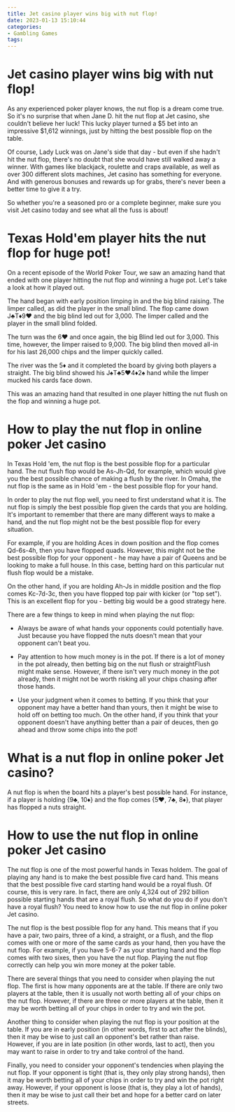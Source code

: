```yaml
---
title: Jet casino player wins big with nut flop!
date: 2023-01-13 15:10:44
categories:
- Gambling Games
tags:
---
```



#  Jet casino player wins big with nut flop!

As any experienced poker player knows, the nut flop is a dream come true. So it's no surprise that when Jane D. hit the nut flop at Jet casino, she couldn't believe her luck! This lucky player turned a $5 bet into an impressive $1,612 winnings, just by hitting the best possible flop on the table.

Of course, Lady Luck was on Jane's side that day - but even if she hadn't hit the nut flop, there's no doubt that she would have still walked away a winner. With games like blackjack, roulette and craps available, as well as over 300 different slots machines, Jet casino has something for everyone. And with generous bonuses and rewards up for grabs, there's never been a better time to give it a try.

So whether you're a seasoned pro or a complete beginner, make sure you visit Jet casino today and see what all the fuss is about!

#  Texas Hold'em player hits the nut flop for huge pot!

On a recent episode of the World Poker Tour, we saw an amazing hand that ended with one player hitting the nut flop and winning a huge pot. Let's take a look at how it played out.

The hand began with early position limping in and the big blind raising. The limper called, as did the player in the small blind. The flop came down J♣T♦9♥ and the big blind led out for 3,000. The limper called and the player in the small blind folded.

The turn was the 6♥ and once again, the big Blind led out for 3,000. This time, however, the limper raised to 9,000. The big blind then moved all-in for his last 26,000 chips and the limper quickly called.

The river was the 5♦ and it completed the board by giving both players a straight. The big blind showed his J♠T♣5♥4♦2♠ hand while the limper mucked his cards face down.

This was an amazing hand that resulted in one player hitting the nut flush on the flop and winning a huge pot.

#  How to play the nut flop in online poker Jet casino

In Texas Hold 'em, the nut flop is the best possible flop for a particular hand. The nut flush flop would be As-Jh-Qd, for example, which would give you the best possible chance of making a flush by the river. In Omaha, the nut flop is the same as in Hold 'em - the best possible flop for your hand.

In order to play the nut flop well, you need to first understand what it is. The nut flop is simply the best possible flop given the cards that you are holding. It's important to remember that there are many different ways to make a hand, and the nut flop might not be the best possible flop for every situation.

For example, if you are holding Aces in down position and the flop comes Qd-6s-4h, then you have flopped quads. However, this might not be the best possible flop for your opponent - he may have a pair of Queens and be looking to make a full house. In this case, betting hard on this particular nut flush flop would be a mistake.

On the other hand, if you are holding Ah-Js in middle position and the flop comes Kc-7d-3c, then you have flopped top pair with kicker (or "top set"). This is an excellent flop for you - betting big would be a good strategy here.

There are a few things to keep in mind when playing the nut flop:

* Always be aware of what hands your opponents could potentially have. Just because you have flopped the nuts doesn't mean that your opponent can't beat you.

* Pay attention to how much money is in the pot. If there is a lot of money in the pot already, then betting big on the nut flush or straightFlush might make sense. However, if there isn't very much money in the pot already, then it might not be worth risking all your chips chasing after those hands.

* Use your judgment when it comes to betting. If you think that your opponent may have a better hand than yours, then it might be wise to hold off on betting too much. On the other hand, if you think that your opponent doesn't have anything better than a pair of deuces, then go ahead and throw some chips into the pot!

#  What is a nut flop in online poker Jet casino?



A nut flop is when the board hits a player's best possible hand. For instance, if a player is holding {9♣, 10♦} and the flop comes {5♥, 7♣, 8♦}, that player has flopped a nuts straight.

#  How to use the nut flop in online poker Jet casino

The nut flop is one of the most powerful hands in Texas holdem. The goal of playing any hand is to make the best possible five card hand. This means that the best possible five card starting hand would be a royal flush. Of course, this is very rare. In fact, there are only 4,324 out of 292 billion possible starting hands that are a royal flush. So what do you do if you don't have a royal flush? You need to know how to use the nut flop in online poker Jet casino.

The nut flop is the best possible flop for any hand. This means that if you have a pair, two pairs, three of a kind, a straight, or a flush, and the flop comes with one or more of the same cards as your hand, then you have the nut flop. For example, if you have 5-6-7 as your starting hand and the flop comes with two sixes, then you have the nut flop. Playing the nut flop correctly can help you win more money at the poker table.

There are several things that you need to consider when playing the nut flop. The first is how many opponents are at the table. If there are only two players at the table, then it is usually not worth betting all of your chips on the nut flop. However, if there are three or more players at the table, then it may be worth betting all of your chips in order to try and win the pot.

Another thing to consider when playing the nut flop is your position at the table. If you are in early position (in other words, first to act after the blinds), then it may be wise to just call an opponent's bet rather than raise. However, if you are in late position (in other words, last to act), then you may want to raise in order to try and take control of the hand.

Finally, you need to consider your opponent's tendencies when playing the nut flop. If your opponent is tight (that is, they only play strong hands), then it may be worth betting all of your chips in order to try and win the pot right away. However, if your opponent is loose (that is, they play a lot of hands), then it may be wise to just call their bet and hope for a better card on later streets.